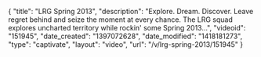 {
    "title": "LRG Spring 2013",
    "description": "Explore. Dream. Discover. Leave regret behind and seize the moment at every chance. The LRG squad explores uncharted territory while rockin' some Spring 2013...",
    "videoid": "151945",
    "date_created": "1397072628",
    "date_modified": "1418181273",
    "type": "captivate",
    "layout": "video",
    "url": "\/v\/lrg-spring-2013\/151945"
}